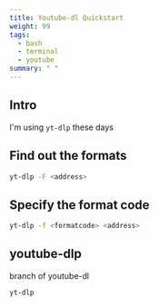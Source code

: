 ```yaml
---
title: Youtube-dl Quickstart
weight: 99
tags:
  - bash
  - terminal
  - youtube
summary: " "
---
```


## Intro

I'm using ```yt-dlp``` these days

## Find out the formats

```bash
yt-dlp -F <address>
```

## Specify the format code

```bash
yt-dlp -f <formatcode> <address>
```

## youtube-dlp

branch of youtube-dl

```bash
yt-dlp
```